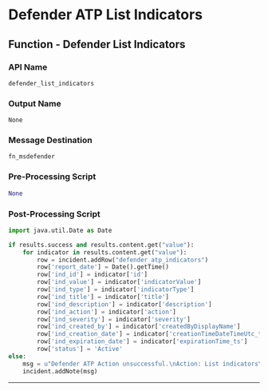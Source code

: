 <!--
    DO NOT MANUALLY EDIT THIS FILE
    THIS FILE IS AUTOMATICALLY GENERATED WITH resilient-circuits codegen
-->

# Defender ATP List Indicators

## Function - Defender List Indicators

### API Name
`defender_list_indicators`

### Output Name
`None`

### Message Destination
`fn_msdefender`

### Pre-Processing Script
```python
None
```

### Post-Processing Script
```python
import java.util.Date as Date

if results.success and results.content.get("value"):
    for indicator in results.content.get("value"):
        row = incident.addRow("defender_atp_indicators")
        row['report_date'] = Date().getTime()
        row['ind_id'] = indicator['id']
        row['ind_value'] = indicator['indicatorValue']
        row['ind_type'] = indicator['indicatorType']
        row['ind_title'] = indicator['title']
        row['ind_description'] = indicator['description']
        row['ind_action'] = indicator['action']
        row['ind_severity'] = indicator['severity']
        row['ind_created_by'] = indicator['createdByDisplayName']
        row['ind_creation_date'] = indicator['creationTimeDateTimeUtc_ts']
        row['ind_expiration_date'] = indicator['expirationTime_ts']
        row['status'] = 'Active'
else:
    msg = u"Defender ATP Action unsuccessful.\nAction: List indicators\nReason: {}".format(results.reason)
    incident.addNote(msg)
```

---

